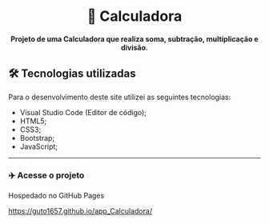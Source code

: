 <h1 align="center">
🔢 Calculadora
</h1>


<h4 align="center">
  Projeto de uma Calculadora que realiza soma, subtração, multiplicação e divisão.
</h4>

## 🛠 Tecnologias utilizadas
Para o desenvolvimento deste site utilizei as seguintes tecnologias:
- Visual Studio Code (Editor de código);
- HTML5;
- CSS3;
- Bootstrap;
- JavaScript;
---

### :airplane: Acesse o projeto

Hospedado no GitHub Pages

https://guto1657.github.io/app_Calculadora/
